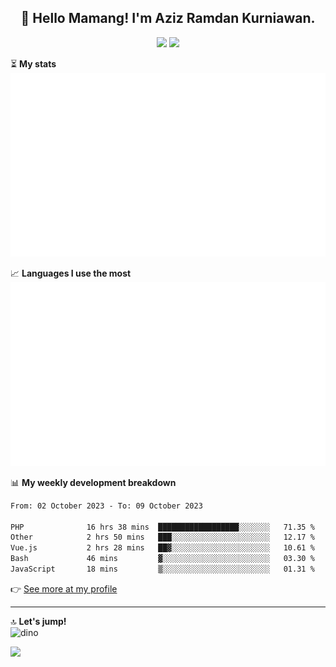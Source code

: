 <h2 align="center">👋 Hello Mamang! I'm Aziz Ramdan Kurniawan.</h2>  
<p align="center">
  <img src="https://komarev.com/ghpvc/?username=azizramdan">
  <img src="https://wakatime.com/badge/user/90056fa0-4c31-4eca-954e-2a3ac05896f9.svg">
</p>
    
⏳ **My stats**  
![](https://raw.githubusercontent.com/azizramdan/github-stats/master/generated/overview.svg#gh-dark-mode-only)

📈 **Languages I use the most**  
![](https://raw.githubusercontent.com/azizramdan/github-stats/master/generated/languages.svg#gh-dark-mode-only)

📊 **My weekly development breakdown**
<!--START_SECTION:waka-->

```txt
From: 02 October 2023 - To: 09 October 2023

PHP              16 hrs 38 mins  ██████████████████░░░░░░░   71.35 %
Other            2 hrs 50 mins   ███░░░░░░░░░░░░░░░░░░░░░░   12.17 %
Vue.js           2 hrs 28 mins   ██▓░░░░░░░░░░░░░░░░░░░░░░   10.61 %
Bash             46 mins         ▓░░░░░░░░░░░░░░░░░░░░░░░░   03.30 %
JavaScript       18 mins         ▒░░░░░░░░░░░░░░░░░░░░░░░░   01.31 %
```

<!--END_SECTION:waka-->
👉 [See more at my profile](https://wakatime.com/@azizramdan)
***
🔝 **Let's jump!**  
![dino](https://raw.githubusercontent.com/azizramdan/azizramdan/master/dino.gif)  

![](https://hit.yhype.me/github/profile?user_id=27954794)
